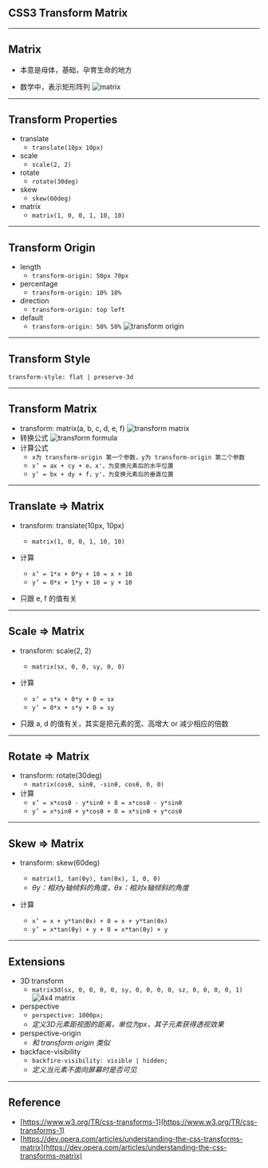 
## CSS3 Transform Matrix

----

## Matrix

* 本意是母体，基础，孕育生命的地方

* 数学中，表示矩形阵列
  ![matrix](http://odqtkmbuu.bkt.clouddn.com/1.png)

----

## Transform Properties

* translate
  - `translate(10px 10px)`
* scale
  - `scale(2, 2)`
* rotate
  - `rotate(30deg)`
* skew
  - `skew(60deg)`
* matrix
  - `matrix(1, 0, 0, 1, 10, 10)`

----

## Transform Origin

* length
  - `transform-origin: 50px 70px`
* percentage
  - `transform-origin: 10% 10%`
* direction
  - `transform-origin: top left`
* default
  - `transform-origin: 50% 50%`
  ![transform origin](http://odqtkmbuu.bkt.clouddn.com/2.png)

----

## Transform Style

`transform-style: flat | preserve-3d`

----

## Transform Matrix

* transform: matrix(a, b, c, d, e, f)
  ![transform matrix](http://odqtkmbuu.bkt.clouddn.com/3.png)
* 转换公式
  ![transform formula](http://odqtkmbuu.bkt.clouddn.com/4.png)
* 计算公式
  - `x为 transform-origin 第一个参数，y为 transform-origin 第二个参数`
  - `x’ = ax + cy + e，x'，为变换元素后的水平位置`
  - `y’ = bx + dy + f，y'，为变换元素后的垂直位置`

----

## Translate => Matrix

* transform: translate(10px, 10px)
  - `matrix(1, 0, 0, 1, 10, 10)`

* 计算
  - `x’ = 1*x + 0*y + 10 = x + 10`
  - `y’ = 0*x + 1*y + 10 = y + 10`

* 只跟 e, f 的值有关

----

## Scale => Matrix

* transform: scale(2, 2)
  - `matrix(sx, 0, 0, sy, 0, 0)`

* 计算
  - `x’ = s*x + 0*y + 0 = sx`
  - `y’ = 0*x + s*y + 0 = sy`

* 只跟 a, d 的值有关，其实是把元素的宽、高增大 or 减少相应的倍数

----

## Rotate => Matrix

* transform: rotate(30deg)
  - `matrix(cosθ, sinθ, -sinθ, cosθ, 0, 0)`
* 计算
  - `x’ = x*cosθ - y*sinθ + 0 = x*cosθ - y*sinθ`
  - `y’ = x*sinθ + y*cosθ + 0 = x*sinθ + y*cosθ`

----

## Skew => Matrix

* transform: skew(60deg)
  - `matrix(1, tan(θy), tan(θx), 1, 0, 0)`
  - *θy：相对y轴倾斜的角度，θx：相对x轴倾斜的角度*

* 计算
  - `x’ = x + y*tan(θx) + 0 = x + y*tan(θx)`
  - `y’ = x*tan(θy) + y + 0 = x*tan(θy) + y`

----

## Extensions

* 3D transform
  - `matrix3d(sx, 0, 0, 0, 0, sy, 0, 0, 0, 0, sz, 0, 0, 0, 0, 1)`
  ![4x4 matrix](http://odqtkmbuu.bkt.clouddn.com/5.png)
* perspective
  - `perspective: 1000px;`
  - *定义3D元素距视图的距离，单位为px，其子元素获得透视效果*
* perspective-origin
  - *和 transform origin 类似*
* backface-visibility
  - `backfire-visibility: visible | hidden;`
  - *定义当元素不面向屏幕时是否可见*

----

## Reference

* [https://www.w3.org/TR/css-transforms-1](https://www.w3.org/TR/css-transforms-1)
* [https://dev.opera.com/articles/understanding-the-css-transforms-matrix](https://dev.opera.com/articles/understanding-the-css-transforms-matrix)
